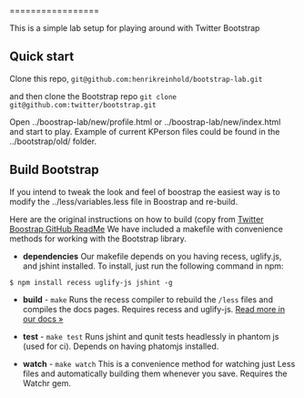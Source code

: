 =================

This is a simple lab setup for playing around with Twitter Bootstrap


Quick start
-----------

Clone this repo, `git@github.com:henrikreinhold/bootstrap-lab.git`

and then clone the Bootstrap repo `git clone git@github.com:twitter/bootstrap.git`

Open ../boostrap-lab/new/profile.html or ../boostrap-lab/new/index.html and start to play.
Example of current KPerson files could be found in the ../bootstrap/old/ folder.

Build Bootstrap
----------

If you intend to tweak the look and feel of boostrap the easiest way is to modify the ../less/variables.less file in Boostrap
and re-build.

Here are the original instructions on how to build
(copy from [Twitter Boostrap GitHub ReadMe](https://github.com/twitter/bootstrap/)
We have included a makefile with convenience methods for working with the Bootstrap library.

+ **dependencies**
Our makefile depends on you having recess, uglify.js, and jshint installed. To install, just run the following command in npm:

```
$ npm install recess uglify-js jshint -g
```

+ **build** - `make`
Runs the recess compiler to rebuild the `/less` files and compiles the docs pages. Requires recess and uglify-js. <a href="http://twitter.github.com/bootstrap/less.html#compiling">Read more in our docs &raquo;</a>

+ **test** - `make test`
Runs jshint and qunit tests headlessly in phantom js (used for ci). Depends on having phatomjs installed.

+ **watch** - `make watch`
This is a convenience method for watching just Less files and automatically building them whenever you save. Requires the Watchr gem.

